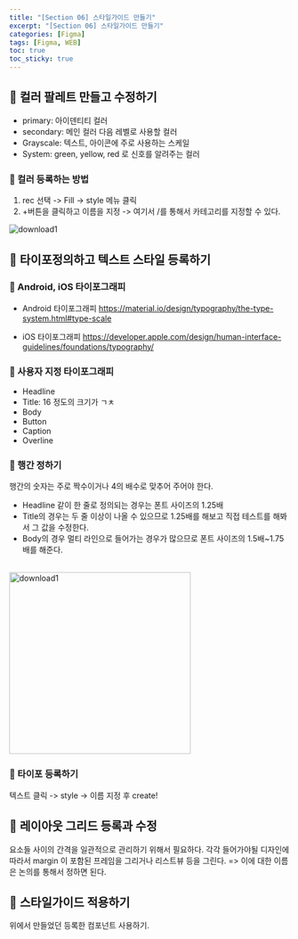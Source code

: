 ```yaml
---
title: "[Section 06] 스타일가이드 만들기"
excerpt: "[Section 06] 스타일가이드 만들기"
categories: [Figma]
tags: [Figma, WEB]
toc: true
toc_sticky: true
---
```


## 🔮 컬러 팔레트 만들고 수정하기

- primary: 아이덴티티 컬러
- secondary: 메인 컬러 다음 레벨로 사용할 컬러
- Grayscale: 텍스트, 아이콘에 주로 사용하는 스케일
- System: green, yellow, red 로 신호를 알려주는 컬러

### 📍 컬러 등록하는 방법

1. rec 선택 -> Fill -> style 메뉴 클릭
2. +버튼을 클릭하고 이름을 지정 -> 여기서 /를 통해서 카테고리를 지정할 수 있다. <br>

![download1](https://user-images.githubusercontent.com/96654391/178042173-e3827fcf-1ad9-47cc-b2e1-f7389a5ec772.png)

## 🔮 타이포정의하고 텍스트 스타일 등록하기

### 📍 Android, iOS 타이포그래피

- Android 타이포그래피
  <https://material.io/design/typography/the-type-system.html#type-scale>

- iOS 타이포그래피
  <https://developer.apple.com/design/human-interface-guidelines/foundations/typography/>

### 📍 사용자 지정 타이포그래피

- Headline
- Title: 16 정도의 크기가 ㄱㅊ
- Body
- Button
- Caption
- Overline

### 📍 행간 정하기

행간의 숫자는 주로 짝수이거나 4의 배수로 맞추어 주어야 한다.

- Headline 같이 한 줄로 정의되는 경우는 폰트 사이즈의 1.25배
- Title의 경우는 두 줄 이상이 나올 수 있으므로 1.25배를 해보고 직접 테스트를 해봐서 그 값을 수정한다.
- Body의 경우 멀티 라인으로 들어가는 경우가 많으므로 폰트 사이즈의 1.5배~1.75배를 해준다.

<br>

<img width="326" alt="download1" src="https://user-images.githubusercontent.com/96654391/178049126-368503a9-345e-4af1-89d1-24e6be76e997.png">

### 📍 타이포 등록하기

텍스트 클릭 -> style -> 이름 지정 후 create!

## 🔮 레이아웃 그리드 등록과 수정

요소들 사이의 간격을 일관적으로 관리하기 위해서 필요하다. 각각 들어가야될 디자인에 따라서 margin 이 포함된 프레임을 그리거나 리스트뷰 등을 그린다. => 이에 대한 이름은 논의를 통해서 정하면 된다.

## 🔮 스타일가이드 적용하기

위에서 만들었던 등록한 컴포넌트 사용하기.
